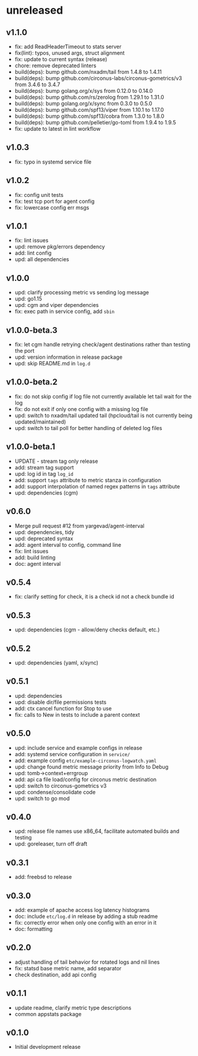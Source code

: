 # **unreleased**

## v1.1.0

* fix: add ReadHeaderTimeout to stats server
* fix(lint): typos, unused args, struct alignment
* fix: update to current syntax (release)
* chore: remove deprecated linters
* build(deps): bump github.com/nxadm/tail from 1.4.8 to 1.4.11
* build(deps): bump github.com/circonus-labs/circonus-gometrics/v3 from 3.4.6 to 3.4.7
* build(deps): bump golang.org/x/sys from 0.12.0 to 0.14.0
* build(deps): bump github.com/rs/zerolog from 1.29.1 to 1.31.0
* build(deps): bump golang.org/x/sync from 0.3.0 to 0.5.0
* build(deps): bump github.com/spf13/viper from 1.10.1 to 1.17.0
* build(deps): bump github.com/spf13/cobra from 1.3.0 to 1.8.0
* build(deps): bump github.com/pelletier/go-toml from 1.9.4 to 1.9.5
* fix: update to latest in lint workflow

## v1.0.3

* fix: typo in systemd service file

## v1.0.2

* fix: config unit tests
* fix: test tcp port for agent config
* fix: lowercase config err msgs

## v1.0.1

* fix: lint issues
* upd: remove pkg/errors dependency
* add: lint config
* upd: all dependencies

## v1.0.0

* upd: clarify processing metric vs sending log message
* upd: go1.15
* upd: cgm and viper dependencies
* fix: exec path in service config, add `sbin`

## v1.0.0-beta.3

* fix: let cgm handle retrying check/agent destinations rather than testing the port
* upd: version information in release package
* upd: skip README.md in `log.d`

## v1.0.0-beta.2

* fix: do not skip config if log file not currently available let tail wait for the log
* fix: do not exit if only one config with a missing log file
* upd: switch to nxadm/tail updated tail (hpcloud/tail is not currently being updated/maintained)
* upd: switch to tail poll for better handling of deleted log files

## v1.0.0-beta.1

* UPDATE - stream tag only release
* add: stream tag support
* upd: log id in tag `log_id`
* add: support `tags` attribute to metric stanza in configuration
* add: support interpolation of named regex patterns in `tags` attribute
* upd: dependencies (cgm)

## v0.6.0

* Merge pull request #12 from yargevad/agent-interval
* upd: dependencies, tidy
* upd: deprecated syntax
* add: agent interval to config, command line
* fix: lint issues
* add: build linting
* doc: agent interval

## v0.5.4

* fix: clarify setting for check, it is a check id not a check bundle id

## v0.5.3

* upd: dependencies (cgm - allow/deny checks default, etc.)

## v0.5.2

* upd: dependencies (yaml, x/sync)

## v0.5.1

* upd: dependencies
* upd: disable dir/file permissions tests
* add: ctx cancel function for Stop to use
* fix: calls to New in tests to include a parent context

## v0.5.0

* upd: include service and example configs in release
* add: systemd service configuration in `service/`
* add: example config `etc/example-circonus-logwatch.yaml`
* upd: change found metric message priority from Info to Debug
* upd: tomb->context+errgroup
* add: api ca file load/config for circonus metric destination
* upd: switch to circonus-gometrics v3
* upd: condense/consolidate code
* upd: switch to go mod

## v0.4.0

* upd: release file names use x86_64, facilitate automated builds and testing
* upd: goreleaser, turn off draft

## v0.3.1

* add: freebsd to release

## v0.3.0

* add: example of apache access log  latency histograms
* doc: include `etc/log.d` in release by adding a stub readme
* fix: correctly error when only one config with an error in it
* doc: formatting

## v0.2.0

* adjust handling of tail behavior for rotated logs and nil lines
* fix: statsd base metric name, add separator
* check destination, add api config

## v0.1.1

* update readme, clarify metric type descriptions
* common appstats package

## v0.1.0

* Initial development release
